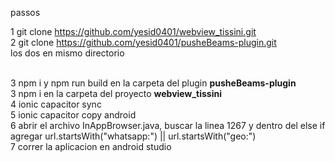 passos

1 git clone https://github.com/yesid0401/webview_tissini.git </br>
2 git clone https://github.com/yesid0401/pusheBeams-plugin.git </br>
los dos en mismo directorio </br><br>

3 npm i y  npm run build en la carpeta del plugin <b>pusheBeams-plugin</b></br>
3 npm i en la carpeta del proyecto <b>webview_tissini</b></br>
4 ionic capacitor sync </br>
5 ionic capacitor copy android </br>
6 abrir el archivo InAppBrowser.java, buscar la linea 1267 y dentro del else if agregar url.startsWith("whatsapp:") || url.startsWith("geo:") </br>
7 correr la aplicacion en android studio
